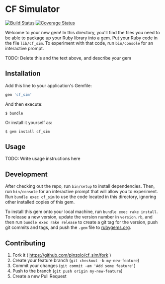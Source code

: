 # CF Simulator
[![Build Status](https://secure.travis-ci.org/pinzolo/cf_sim)](http://travis-ci.org/pinzolo/cf_sim)
[![Coverage Status](https://coveralls.io/repos/pinzolo/cf_sim/badge.png)](https://coveralls.io/r/pinzolo/cf_sim)

Welcome to your new gem! In this directory, you'll find the files you need to be able to package up your Ruby library into a gem. Put your Ruby code in the file `lib/cf_sim`. To experiment with that code, run `bin/console` for an interactive prompt.

TODO: Delete this and the text above, and describe your gem

## Installation

Add this line to your application's Gemfile:

```ruby
gem 'cf_sim'
```

And then execute:

    $ bundle

Or install it yourself as:

    $ gem install cf_sim

## Usage

TODO: Write usage instructions here

## Development

After checking out the repo, run `bin/setup` to install dependencies. Then, run `bin/console` for an interactive prompt that will allow you to experiment. Run `bundle exec cf_sim` to use the code located in this directory, ignoring other installed copies of this gem.

To install this gem onto your local machine, run `bundle exec rake install`. To release a new version, update the version number in `version.rb`, and then run `bundle exec rake release` to create a git tag for the version, push git commits and tags, and push the `.gem` file to [rubygems.org](https://rubygems.org).

## Contributing

1. Fork it ( https://github.com/pinzolo/cf_sim/fork )
2. Create your feature branch (`git checkout -b my-new-feature`)
3. Commit your changes (`git commit -am 'Add some feature'`)
4. Push to the branch (`git push origin my-new-feature`)
5. Create a new Pull Request
